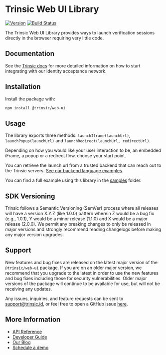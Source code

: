 # Trinsic Web UI Library

[![Version](https://img.shields.io/npm/v/@trinsic/web-ui.svg)](https://www.npmjs.org/package/@trinsic/web-ui)
[![Build Status](https://github.com/trinsic-id/sdk/actions/workflows/ui-web-release.yml/badge.svg)](https://github.com/trinsic-id/sdk/actions?query=branch%main)

The Trinsic Web UI Library provides ways to launch verification sessions directly in the browser requiring very little code.

## Documentation

See the [Trinsic docs](https://connect.docs.trinsic.id/docs/) for more detailed information on how to start integrating with our identity acceptance network.

## Installation

Install the package with:

```sh
npm install @trinsic/web-ui
```

## Usage

The library exports three methods: `launchIframe(launchUrl)`, `launchPopup(launchUrl)` and `launchRedirect(launchUrl, redirectUrl)`.

Depending on how you would like your user interaction to be, an embedded iFrame, a popup or a redirect flow, choose your start point.

You can retrieve the launch url from a trusted backend that can reach out to the Trinsic servers. [See our backend language examples](https://github.com/trinsic-id/sdk/tree/main/api-typescript/samples).

You can find a full example using this library in the [samples](https://github.com/trinsic-id/sdk/tree/main/ui-web/samples) folder.

## SDK Versioning

Trinsic follows a Semantic Versioning (SemVer) process where all releases will have a version X.Y.Z (like 1.0.0) pattern wherein Z would be a bug fix (e.g., 1.0.1), Y would be a minor release (1.1.0) and X would be a major release (2.0.0). We permit any breaking changes to only be released in major versions and strongly recommend reading changelogs before making any major version upgrades.

## Support

New features and bug fixes are released on the latest major version of the `@trinsic/web-ui` package. If you are on an older major version, we recommend that you upgrade to the latest in order to use the new features and bug fixes including those for security vulnerabilities. Older major versions of the package will continue to be available for use, but will not be receiving any updates.

Any issues, inquiries, and feature requests can be sent to [support@trinsic.id](mailto:support@trinsic.id), or feel free to open a GitHub issue [here](https://github.com/trinsic-id/sdk/issues).

## More Information

- [API Reference](https://connect.docs.trinsic.id/reference)
- [Developer Guide](https://github.com/stripe/stripe-node/wiki/Passing-Options)
- [Our Blog](https://trinsic.id/blog/)
- [Schedule a demo](https://trinsic.id/contact/)
